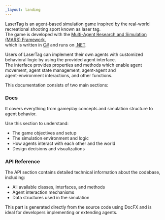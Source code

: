 ```yaml
---
_layout: landing
---
```


LaserTag is an agent-based simulation game inspired by the real-world recreational shooting sport known as laser tag.\
The game is developed with the [Multi-Agent Research and Simulation (MARS) Framework](https://mars-group-haw.github.io/index.html),   
which is written in [C#](https://learn.microsoft.com/en-us/dotnet/csharp/) and runs on [.NET](https://dotnet.microsoft.com/en-us/download).  

Users of LaserTag can implement their own agents with customized behavioral logic by using the provided agent interface.  
The interface provides properties and methods which enable agent movement, agent state management, agent-agent and  
 agent-environment interactions, and other functions.

This documentation consists of two main sections:

### **Docs**
It covers everything from gameplay concepts and simulation structure to agent behavior.

Use this section to understand:
- The game objectives and setup
- The simulation environment and logic
- How agents interact with each other and the world
- Design decisions and visualizations

### **API Reference**
The API section contains detailed technical information about the codebase, including:
- All available classes, interfaces, and methods
- Agent interaction mechanisms
- Data structures used in the simulation

This part is generated directly from the source code using DocFX and is ideal for developers implementing or extending agents.
